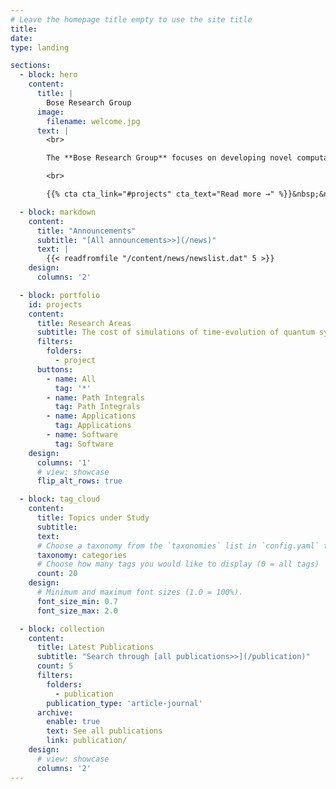 ```yaml
---
# Leave the homepage title empty to use the site title
title:
date: 
type: landing

sections:
  - block: hero
    content:
      title: |
        Bose Research Group
      image:
        filename: welcome.jpg
      text: |
        <br>

        The **Bose Research Group** focuses on developing novel computational approaches to **simulating non-equilibrium dynamics of quantum systems in the condensed phase**, overcoming the *curse of dimensionality*.

        <br>

        {{% cta cta_link="#projects" cta_text="Read more →" %}}&nbsp;&nbsp;{{% cta cta_link="./publication/" cta_text="Publications →" %}}&nbsp;&nbsp;{{% cta cta_link="./people/" cta_text="Meet the team →" %}}

  - block: markdown
    content:
      title: "Announcements"
      subtitle: "[All announcements>>](/news)"
      text: |
        {{< readfromfile "/content/news/newslist.dat" 5 >}} 
    design:
      columns: '2'

  - block: portfolio
    id: projects
    content:
      title: Research Areas
      subtitle: The cost of simulations of time-evolution of quantum systems grows exponentially with the number of dimensions involved. Various approaches, both approximate and numerically exact, are required to make such simulations feasible. Explore the ideas that are being developed in the group.
      filters:
        folders:
          - project
      buttons:
        - name: All
          tag: '*'
        - name: Path Integrals
          tag: Path Integrals
        - name: Applications
          tag: Applications
        - name: Software
          tag: Software
    design:
      columns: '1'
      # view: showcase
      flip_alt_rows: true

  - block: tag_cloud
    content:
      title: Topics under Study
      subtitle: 
      text: 
      # Choose a taxonomy from the `taxonomies` list in `config.yaml` to display (e.g. tags, categories, authors)
      taxonomy: categories
      # Choose how many tags you would like to display (0 = all tags)
      count: 20
    design:
      # Minimum and maximum font sizes (1.0 = 100%).
      font_size_min: 0.7
      font_size_max: 2.0

  - block: collection
    content:
      title: Latest Publications
      subtitle: "Search through [all publications>>](/publication)"
      count: 5
      filters:
        folders:
          - publication
        publication_type: 'article-journal'
      archive:
        enable: true
        text: See all publications
        link: publication/
    design:
      # view: showcase
      columns: '2'
---
```

